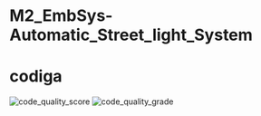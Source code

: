 # M2_EmbSys-Automatic_Street_light_System
# codiga
![code_quality_score](https://api.codiga.io/project/33139/score/svg)
![code_quality_grade](https://api.codiga.io/project/33139/status/svg)
